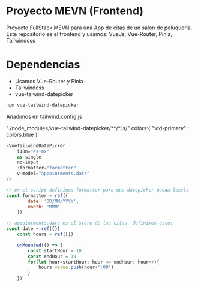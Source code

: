 # Proyecto MEVN (Frontend)
Proyecto FullStack MEVN para una App de citas de un salón de peluquería. Este repositorio es el frontend y usamos: VueJs, Vue-Router, Pinia, Tailwindcss

# Dependencias
- Usamos Vue-Router y Pinia
- Tailwindcss
- vue-taiwind-datepicker
  
```javascript
npm vue-tailwind-datepicker
```
Añadimos en tailwind.config.js

"./node_modules/vue-tailwind-datepicker/**/*.js/"
colors:{
    "vtd-primary" : colors.blue
}

```javascript
<VueTailwindDatePicker
    i18n="es-mx"
    as-single
    no-input
    :formatter="formatter"
    v-model="appointments.date"
/>

// en el script definimos formatter para que datepicker pueda leerlo
const formatter = ref({
        date: 'DD/MM/YYYY',
        month: 'MMM'
    })

// appointments.date es el store de las citas, definimos esto:
const date = ref({})
    const hours = ref([])

    onMounted(() => {
        const startHour = 10
        const endHour = 19
        for(let hour=startHour; hour <= endHour; hour++){
            hours.value.push(hour+':00')
        }
    })
```